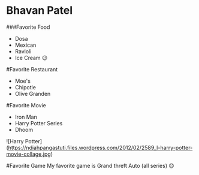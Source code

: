 # Bhavan Patel

###Favorite Food
* Dosa
* Mexican 
* Ravioli 
* Ice Cream
:wink:

#Favorite Restaurant
* Moe's 
* Chipotle
* Olive Granden 

#Favorite Movie
* Iron Man 
* Harry Potter Series 
* Dhoom 

![Harry Potter] (https://ndiahpangastuti.files.wordpress.com/2012/02/2589_l-harry-potter-movie-collage.jpg) 

#Favorite Game
My favorite game is Grand threft Auto (all series) 
:blush:


